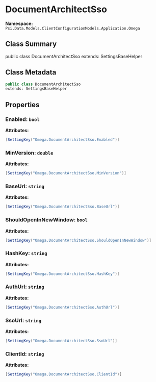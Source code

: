 # DocumentArchitectSso

**Namespace:** `Psi.Data.Models.ClientConfigurationModels.Application.Omega`

## Class Summary

public class DocumentArchitectSso
extends: SettingsBaseHelper

## Class Metadata

```typescript
public class DocumentArchitectSso
extends: SettingsBaseHelper
```

## Properties

### Enabled: `bool`

**Attributes:**
```csharp
[SettingKey("Omega.DocumentArchitectSso.Enabled")]
```

### MinVersion: `double`

**Attributes:**
```csharp
[SettingKey("Omega.DocumentArchitectSso.MinVersion")]
```

### BaseUrl: `string`

**Attributes:**
```csharp
[SettingKey("Omega.DocumentArchitectSso.BaseUrl")]
```

### ShouldOpenInNewWindow: `bool`

**Attributes:**
```csharp
[SettingKey("Omega.DocumentArchitectSso.ShouldOpenInNewWindow")]
```

### HashKey: `string`

**Attributes:**
```csharp
[SettingKey("Omega.DocumentArchitectSso.HashKey")]
```

### AuthUrl: `string`

**Attributes:**
```csharp
[SettingKey("Omega.DocumentArchitectSso.AuthUrl")]
```

### SsoUrl: `string`

**Attributes:**
```csharp
[SettingKey("Omega.DocumentArchitectSso.SsoUrl")]
```

### ClientId: `string`

**Attributes:**
```csharp
[SettingKey("Omega.DocumentArchitectSso.ClientId")]
```
